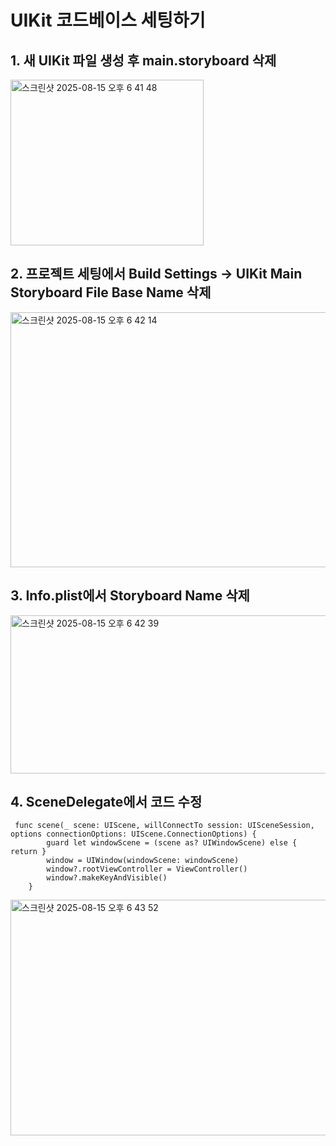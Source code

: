 # UIKit 코드베이스 세팅하기

## 1. 새 UIKit 파일 생성 후 main.storyboard 삭제
<img width="309" height="265" alt="스크린샷 2025-08-15 오후 6 41 48" src="https://github.com/user-attachments/assets/eb883f07-2212-4a93-aa19-9f799d3363f3" />

<br>

## 2. 프로젝트 세팅에서 Build Settings -> UIKit Main Storyboard File Base Name 삭제
<img width="1121" height="408" alt="스크린샷 2025-08-15 오후 6 42 14" src="https://github.com/user-attachments/assets/2b02fc9a-7901-492b-8caf-cf6b38cdc5e9" />

<br>

## 3. Info.plist에서 Storyboard Name 삭제
<img width="1136" height="253" alt="스크린샷 2025-08-15 오후 6 42 39" src="https://github.com/user-attachments/assets/9997a2f9-d197-4eb5-ab82-ef359c3cf56b" />


<br>

## 4. SceneDelegate에서 코드 수정
```
 func scene(_ scene: UIScene, willConnectTo session: UISceneSession, options connectionOptions: UIScene.ConnectionOptions) {
        guard let windowScene = (scene as? UIWindowScene) else { return }
        window = UIWindow(windowScene: windowScene)
        window?.rootViewController = ViewController()
        window?.makeKeyAndVisible()
    }
```
<img width="990" height="377" alt="스크린샷 2025-08-15 오후 6 43 52" src="https://github.com/user-attachments/assets/c1c9782d-cc98-4132-86af-e328cdb605a3" />
